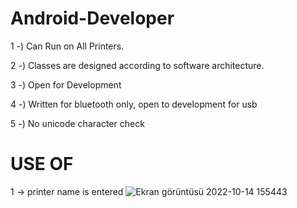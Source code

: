 # Android-Developer


1 -) Can Run on All Printers.

2 -) Classes are designed according to software architecture.

3 -) Open for Development

4 -) Written for bluetooth only, open to development for usb

5 -) No unicode character check


# USE OF 

1 ->  printer name is entered
![Ekran görüntüsü 2022-10-14 155443](https://user-images.githubusercontent.com/93054123/195855041-994a96b8-9118-4a81-a1d4-07165e50ade3.png)
